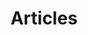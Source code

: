 ---
title: "Articles"
layout: archive
description: "A complete list of articles and link posts"
permalink: articles/
---